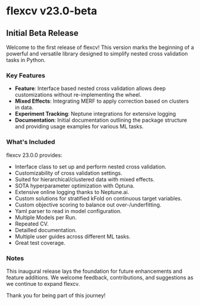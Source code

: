 # flexcv v23.0-beta

## Initial Beta Release

Welcome to the first release of flexcv! This version marks the beginning of a powerful and versatile library designed to simplify nested cross validation tasks in Python.

### Key Features

- **Feature**: Interface based nested cross validation allows deep customizations without re-implementing the wheel.
- **Mixed Effects**: Integrating MERF to apply correction based on clusters in data.
- **Experiment Tracking**: Neptune integrations for extensive logging
- **Documentation**: Initial documentation outlining the package structure and providing usage examples for various ML tasks.

### What's Included

flexcv 23.0.0 provides:

- Interface class to set up and perform nested cross validation.
- Customizability of cross validation settings.
- Suited for hierarchical/clustered data with mixed effects.
- SOTA hyperparameter optimization with Optuna.
- Extensive online logging thanks to Neptune.ai.
- Custom solutions for stratified kFold on continuous target variables.
- Custom objective scoring to balance out over-/underfitting.
- Yaml parser to read in model configuration.
- Multiple Models per Run.
- Repeated CV.
- Detailled documentation.
- Multiple user guides across different ML tasks.
- Great test coverage.

### Notes

This inaugural release lays the foundation for future enhancements and feature additions. We welcome feedback, contributions, and suggestions as we continue to expand flexcv.

Thank you for being part of this journey!
